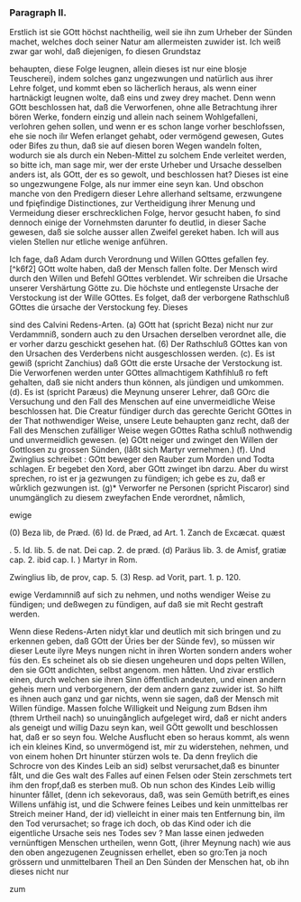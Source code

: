 

### Paragraph II. ###

Erstlich ist sie GOtt höchst nachtheilig,
weil sie ihn zum Urheber der Sünden machet, welches
doch seiner Natur am allermeisten zuwider ist. Ich
weiß zwar gar wohl, daß diejenigen, fo diesen Grundstaz
<!-- Seite 168 -->
behaupten, diese Folge leugnen, allein dieses ist nur
eine blosje Teuscherei), indem solches ganz ungezwungen 
und natürlich aus ihrer Lehre folget, und kommt
eben so lächerlich heraus, als wenn einer hartnäckigt
leugnen wolte, daß eins und zwey drey machet. Denn
wenn GOtt beschlossen hat, daß die Verworfenen,
ohne alle Betrachtung ihrer bören Werke, fondern einzig
und allein nach seinem Wohlgefalleni, verlohren
gehen sollen, und wenn er es schon lange vorher beschlofssen,
ehe sie noch ilır Wefen erlanget gehabt, oder vermögend
gewesen, Gutes oder Bifes zu thun, daß sie
auf diesen boren Wegen wandeln folten, wodurch sie als
durch ein Neben-Mittel zu solchem Ende verleitet werden,
so bitte ich, man sage mir, wer der erste Urheber
und Ursache desselben anders ist, als GOtt, der es so
gewolt, und beschlossen hat? Dieses ist eine so ungezwungene
Folge, als nur immer eine seyn kan. Und
obschon manche von den Predigern dieser Lehre allerhand
seltsame, erzwungene und fpięfindige Distinctiones,
zur Vertheidigung ihrer Menung und Vermeidung
dieser erschrecklichen Folge, hervor gesucht haben,
fo sind dennoch einige der Vornehmsten darunter fo
deutlid, in dieser Sache gewesen, daß sie solche ausser
allen Zweifel gereket haben. Ich will aus vielen
Stellen nur etliche wenige anführen.

Ich fage, daß Adam durch Verordnung
und Willen GOttes gefallen fey.[^k6f2] GOtt wolte
haben, daß der Mensch fallen folte. Der Mensch 
wird durch den Willen und Befehl GOttes verblendet.
Wir schreiben die Ursache unserer Vershärtung
Götte zu. Die höchste und entlegenste
Ursache der Verstockung ist der Wille GOttes.
Es folget, daß der verborgene Rathschluß
GOttes die úrsache der Verstockung fey. Dieses
<!-- Seite 168 -->
sind des Calvini Redens-Arten. (a) GOtt hat 
(spricht Beza) nicht nur zur Verdammniß, sondern
auch zu den Ursachen derselben verordnet alle, die er vorher darzu geschickt gesehen hat. (6) Der Rathschluß GOttes kan von den Ursachen des Verderbens nicht ausgeschlossen werden. (c). Es ist gewiß (spricht Zanchius) daß GOtt die erste Ursache der Verstockung ist. Die Verworfenen werden unter GOttes allmachtigem Kathfihluß ro feft gehalten, daß sie nicht anders thun können, als jündigen und umkommen. (d). Es ist (spricht Paræus) die Meynung unserer Lehrer, daß GOrc die Versuchung und den Fall des Menschen auf eine unvermeidliche Weise beschlossen hat. Die Creatur fündiger durch das gerechte Gericht GOttes in der That nothwendiger Weise, unsere Leute behaupten ganz recht, daß der Fall des Menschen zufälliger Weise wegen GOttes Ratha schluß nothwendig und unvermeidlich gewesen. (e) GOtt neiger und zwinget den Willen der Gottlosen zu grossen Sünden, (låßt sich Martyr vernehmen.) (f). Und Zwinglius schreibet : GOtt beweger den Rauber zum Morden und Todta schlagen. Er begebet den Xord, aber GOtt zwinget ibn darzu. Aber du wirst sprechen, ro ist er ja gezwungen zu fündigen; ich gebe es zu, daß er wůrklich gezwungen ist. (g)* Verworfer ne Personen (spricht Piscaror) sind unumgänglich zu diesem zweyfachen Ende verordnet, nåmlich,

ewige

(0) Beza lib, de Præd. 
(6) Id. de Præd, ad Art. 1. 
   Zanch de Excæcat. quæst 

. 5. Id. lib. 5. de nat. Dei cap. 2. de præd. (d) Paräus lib. 3. de Amisf, gratiæ cap. 2. ibid cap. I. ) Martyr in Rom.

Zwinglius lib, de prov, cap. 5. (3) Resp. ad Vorit, part. 1. p. 120.

ewige Verdamınniß auf sich zu nehmen, und noths wendiger Weise zu fündigen; und deßwegen zu fündigen, auf daß sie mit Recht gestraft werden.

Wenn diese Redens-Arten nidyt klar und deutlich mit sich bringen und zu erkennen geben, daß GOtt der Üries ber der Sünde fev), so müssen wir dieser Leute ilyre Meys nungen nicht in ihren Worten sondern anders woher fús den. Es scheinet als ob sie diesen ungeheuren und dops pelten Willen, den sie GOtt andichten, selbst angenom. men håtten. Und zivar erstlich einen, durch welchen sie ihren Sinn öffentlich andeuten, und einen andern geheis mern und verborgenern, der dem andern ganz zuwider ist. So hilft es ihnen auch ganz und gar nichts, wenn sie sagen, daß der Mensch mit Willen fündige. Massen folche Willigkeit und Neigung zum Bdsen ihm (threm Urtheil nach) so unuingånglich aufgeleget wird, daß er nicht anders als geneigt und willig Dazu seyn kan, weil GÖtt gewollt und beschlossen hat, daß er so seyn fou. Welche Ausflucht eben so heraus kommt, als wenn ich ein kleines Kind, so unvermögend ist, mir zu widerstehen, nehmen, und von einem hohen Drt hinunter stürzen wols te. Da denn freylich die Schrocre von des Kindes Leib an sid) selbst verursachet,daß es binunter fålt, und die Ges walt des Falles auf einen Felsen oder Stein zerschmets tert ihm den fropf,daß es sterben muß. Ob nun schon des Kindes Leib willig hinunter fållet, (denn ich sekevoraus, daß, was sein Gemüth betrift,es eines Willens unfähig ist, und die Schwere feines Leibes und kein unmittelbas rer Streich meiner Hand, der id) vielleicht in einer mais ten Entfernung bin, ilm den Tod verursachet; so frage ich doch, ob das Kind oder ich die eigentliche Ursache seis nes Todes sev ? Man lasse einen jedweden vernünftigen Menschen urtheilen, wenn Gott, (ihrer Meynung nach) wie aus den oben angezugenen Zeugnissen erhellet, eben so gro:Ten ja noch grössern und unmittelbaren Theil an Den Súnden der Menschen hat, ob ihn dieses nicht nur

zum